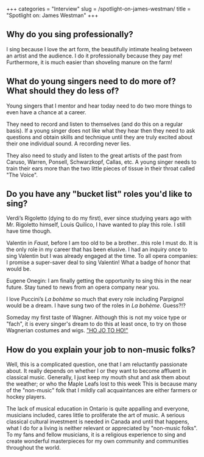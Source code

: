 +++
categories = "Interview"
slug = /spotlight-on-james-westman/
title = "Spotlight on: James Westman"
+++

## Why do you sing professionally?

I sing because I love the art form, the beautifully intimate healing between an artist and the audience. I do it professionally because they pay me! Furthermore, it is much easier than shoveling manure on the farm!

## What do young singers need to do more of? What should they do less of?

Young singers that I mentor and hear today need to do two more things to even have a chance at a career.

They need to record and listen to themselves (and do this on a regular basis). If a young singer does not like what they hear then they need to ask questions and obtain skills and technique until they are truly excited about their one individual sound. A recording never lies.

They also need to study and listen to the great artists of the past from Caruso, Warren, Ponsell, Schwarzkopf, Callas, etc. A young singer needs to train their ears more than the two little pieces of tissue in their throat called "The Voice".

## Do you have any "bucket list" roles you'd like to sing?

Verdi’s Rigoletto (dying to do my first), ever since studying years ago with Mr. Rigoletto himself, Louis Quilico, I have wanted to play this role. I still have time though.

Valentin in *Faust*, before I am too old to be a brother...this role I must do. It is the only role in my career that has been elusive. I had an inquiry once to sing Valentin but I was already engaged at the time. To all opera companies: I promise a super-saver deal to sing Valentin! What a badge of honor that would be.

Eugene Onegin: I am finally getting the opportunity to sing this in the near future. Stay tuned to news from an opera company near you.

I love Puccini’s *La bohème* so much that every role including Parpignol would be a dream. I have sung two of the roles in *La bohème*. Guess?!?

Someday my first taste of Wagner. Although this is not my voice type or "fach", it is every singer's dream to do this at least once, to try on those Wagnerian costumes and wigs. ["HO JO TO HO!"](http://store.schmopera.com/)

## How do you explain your job to non-music folks?

Well, this is a complicated question, one that I am reluctantly passionate about. It really depends on whether I or they want to become affluent in classical music. Generally, I just keep my mouth shut and ask them about the weather; or who the Maple Leafs lost to this week  This is because many of the "non-music" folk that I mildly call acquaintances are either farmers or hockey players. 

The lack of musical education in Ontario is quite appalling and everyone,  musicians included, cares little to proliferate the art of music. A serious classical cultural investment is needed in Canada and until that happens, what I do for a living is neither relevant or appreciated by "non-music folks". To my fans and fellow musicians, it is a religious experience to sing and create wonderful masterpieces for my own community and communities throughout the world.
